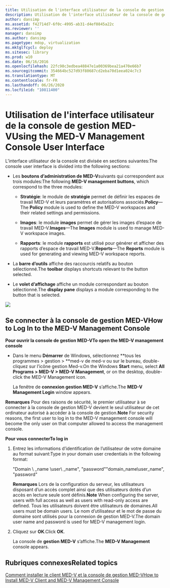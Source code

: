 ```yaml
---
title: Utilisation de l'interface utilisateur de la console de gestion MED-V
description: Utilisation de l'interface utilisateur de la console de gestion MED-V
author: dansimp
ms.assetid: f42714d7-6f0c-4995-ab31-d4ef0845a22c
ms.reviewer: ''
manager: dansimp
ms.author: dansimp
ms.pagetype: mdop, virtualization
ms.mktglfcycl: deploy
ms.sitesec: library
ms.prod: w10
ms.date: 06/16/2016
ms.openlocfilehash: 22fc98c3edbea48847e1a00369bea21a470e66b7
ms.sourcegitcommit: 354664bc527d93f80687cd2eba70d1eea024c7c3
ms.translationtype: MT
ms.contentlocale: fr-FR
ms.lasthandoff: 06/26/2020
ms.locfileid: "10811400"
---
```

# <span data-ttu-id="a3bac-103">Utilisation de l'interface utilisateur de la console de gestion MED-V</span><span class="sxs-lookup"><span data-stu-id="a3bac-103">Using the MED-V Management Console User Interface</span></span>


<span data-ttu-id="a3bac-104">L’interface utilisateur de la console est divisée en sections suivantes:</span><span class="sxs-lookup"><span data-stu-id="a3bac-104">The console user interface is divided into the following sections:</span></span>

-   <span data-ttu-id="a3bac-105">Les **boutons d’administration de MED-V**suivants qui correspondent aux trois modules:</span><span class="sxs-lookup"><span data-stu-id="a3bac-105">The following **MED-V management buttons**, which correspond to the three modules:</span></span>

    -   <span data-ttu-id="a3bac-106">**Stratégie**: le module de **stratégie** permet de définir les espaces de travail MED-V et leurs paramètres et autorisations associés.</span><span class="sxs-lookup"><span data-stu-id="a3bac-106">**Policy**—The **Policy** module is used to define the MED-V workspaces and their related settings and permissions.</span></span>

    -   <span data-ttu-id="a3bac-107">**Images**: le module **images** permet de gérer les images d’espace de travail MED-V.</span><span class="sxs-lookup"><span data-stu-id="a3bac-107">**Images**—The **Images** module is used to manage MED-V workspace images.</span></span>

    -   <span data-ttu-id="a3bac-108">**Rapports**: le module **rapports** est utilisé pour générer et afficher des rapports d’espace de travail MED-V.</span><span class="sxs-lookup"><span data-stu-id="a3bac-108">**Reports**—The **Reports** module is used for generating and viewing MED-V workspace reports.</span></span>

-   <span data-ttu-id="a3bac-109">La **barre d’outils** affiche des raccourcis relatifs au bouton sélectionné.</span><span class="sxs-lookup"><span data-stu-id="a3bac-109">The **toolbar** displays shortcuts relevant to the button selected.</span></span>

-   <span data-ttu-id="a3bac-110">Le **volet d’affichage** affiche un module correspondant au bouton sélectionné.</span><span class="sxs-lookup"><span data-stu-id="a3bac-110">The **display pane** displays a module corresponding to the button that is selected.</span></span>

![](images/medv-ui-console-general.gif)

## <span data-ttu-id="a3bac-111">Se connecter à la console de gestion MED-V</span><span class="sxs-lookup"><span data-stu-id="a3bac-111">How to Log In to the MED-V Management Console</span></span>


**<span data-ttu-id="a3bac-112">Pour ouvrir la console de gestion MED-V</span><span class="sxs-lookup"><span data-stu-id="a3bac-112">To open the MED-V management console</span></span>**

-   <span data-ttu-id="a3bac-113">Dans le menu **Démarrer** de Windows, sélectionnez \*\*tous les programmes &gt; gestion &gt; \*\*med-v de med-v ou sur le bureau, double-cliquez sur l’icône gestion Med-v.</span><span class="sxs-lookup"><span data-stu-id="a3bac-113">On the Windows **Start** menu, select **All Programs &gt; MED-V &gt; MED-V Management**, or on the desktop, double-click the MED-V Management icon.</span></span>

    <span data-ttu-id="a3bac-114">La fenêtre de **connexion gestion MED-V** s’affiche.</span><span class="sxs-lookup"><span data-stu-id="a3bac-114">The **MED-V Management Login** window appears.</span></span>

<span data-ttu-id="a3bac-115">**Remarques**  Pour des raisons de sécurité, le premier utilisateur à se connecter à la console de gestion MED-V devient le seul utilisateur de cet ordinateur autorisé à accéder à la console de gestion.</span><span class="sxs-lookup"><span data-stu-id="a3bac-115">**Note** For security reasons, the first user to log in to the MED-V management console will become the only user on that computer allowed to access the management console.</span></span>

 

**<span data-ttu-id="a3bac-116">Pour vous connecter</span><span class="sxs-lookup"><span data-stu-id="a3bac-116">To log in</span></span>**

1.  <span data-ttu-id="a3bac-117">Entrez les informations d’identification de l’utilisateur de votre domaine au format suivant:</span><span class="sxs-lookup"><span data-stu-id="a3bac-117">Type in your domain user credentials in the following format:</span></span>

    <span data-ttu-id="a3bac-118">"Domain \ _name \\user\ _name", "password"</span><span class="sxs-lookup"><span data-stu-id="a3bac-118">"domain\_name\\user\_name", "password"</span></span>

    <span data-ttu-id="a3bac-119">**Remarques**  Lors de la configuration du serveur, les utilisateurs disposant d’un accès complet ainsi que des utilisateurs dotés d’un accès en lecture seule sont définis.</span><span class="sxs-lookup"><span data-stu-id="a3bac-119">**Note** When configuring the server, users with full access as well as users with read-only access are defined.</span></span> <span data-ttu-id="a3bac-120">Tous les utilisateurs doivent être utilisateurs de domaines.</span><span class="sxs-lookup"><span data-stu-id="a3bac-120">All users must be domain users.</span></span> <span data-ttu-id="a3bac-121">Le nom d’utilisateur et le mot de passe du domaine sont utilisés pour la connexion de gestion MED-V.</span><span class="sxs-lookup"><span data-stu-id="a3bac-121">The domain user name and password is used for MED-V management login.</span></span>

     

2.  <span data-ttu-id="a3bac-122">Cliquez sur **OK**.</span><span class="sxs-lookup"><span data-stu-id="a3bac-122">Click **OK**.</span></span>

    <span data-ttu-id="a3bac-123">La console de **gestion MED-V** s’affiche.</span><span class="sxs-lookup"><span data-stu-id="a3bac-123">The **MED-V Management** console appears.</span></span>

## <span data-ttu-id="a3bac-124">Rubriques connexes</span><span class="sxs-lookup"><span data-stu-id="a3bac-124">Related topics</span></span>


[<span data-ttu-id="a3bac-125">Comment installer le client MED-V et la console de gestion MED-V</span><span class="sxs-lookup"><span data-stu-id="a3bac-125">How to Install MED-V Client and MED-V Management Console</span></span>](how-to-install-med-v-client-and-med-v-management-console.md)

 

 





